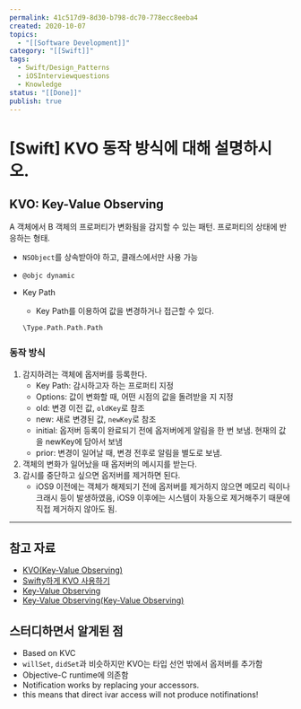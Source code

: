 ```yaml
---
permalink: 41c517d9-8d30-b798-dc70-778ecc8eeba4
created: 2020-10-07
topics:
  - "[[Software Development]]"
category: "[[Swift]]"
tags:
  - Swift/Design_Patterns
  - iOSInterviewquestions
  - Knowledge
status: "[[Done]]"
publish: true
---
```


# \[Swift] KVO 동작 방식에 대해 설명하시오.

## KVO: Key-Value Observing

A 객체에서 B 객체의 프로퍼티가 변화됨을 감지할 수 있는 패턴. 프로퍼티의 상태에 반응하는 형태.

- `NSObject`를 상속받아야 하고, 클래스에서만 사용 가능
- `@objc dynamic`
- Key Path
    - Key Path를 이용하여 값을 변경하거나 접근할 수 있다.

    ```swift
    \Type.Path.Path.Path
    ```

### 동작 방식

1. 감지하려는 객체에 옵저버를 등록한다.
    - Key Path: 감시하고자 하는 프로퍼티 지정
    - Options: 값이 변화할 때, 어떤 시점의 값을 돌려받을 지 지정
    - old: 변경 이전 값, `oldKey`로 참조
    - new: 새로 변경된 값, `newKey`로 참조
    - initial: 옵저버 등록이 완료되기 전에 옵저버에게 알림을 한 번 보냄. 현재의 값을 newKey에 담아서 보냄
    - prior: 변경이 일어날 때, 변경 전후로 알림을 별도로 보냄.
2. 객체의 변화가 일어났을 때 옵저버의 메시지를 받는다.
3. 감시를 중단하고 싶으면 옵저버를 제거하면 된다.
    - iOS9 이전에는 객체가 해제되기 전에 옵저버를 제거하지 않으면 메모리 릭이나 크래시 등이 발생하였음, iOS9 이후에는 시스템이 자동으로 제거해주기 때문에 직접 제거하지 않아도 됨.

---

## 참고 자료

- [KVO(Key-Value Observing)](https://velog.io/@delmasong/KVOKey-Value-Observing)
- [Swifty하게 KVO 사용하기](https://wnstkdyu.github.io/2018/05/20/swiftykvo/)
- [Key-Value Observing](https://wnstkdyu.github.io/2018/05/01/kvoprogrammingguide/)
- [Key-Value Observing(Key-Value Observing)](https://jcsoohwancho.github.io/2019-11-30-KVO(Key-Value-Observing)/)

## 스터디하면서 알게된 점

- Based on KVC
- `willSet`, `didSet`과 비슷하지만 KVO는 타입 선언 밖에서 옵저버를 추가함
- Objective-C runtime에 의존함
- Notification works by replacing your accessors.
- this means that direct ivar access will not produce notifinations!
